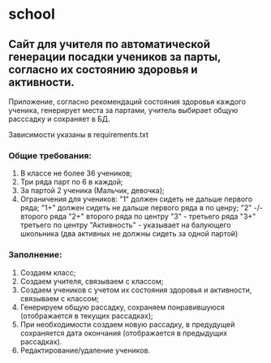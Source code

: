 # school
## Сайт для учителя по автоматической генерации посадки учеников за парты, согласно их состоянию здоровья и активности.

Приложение, согласно рекомендаций состояния здоровья каждого ученика, генерирует места за партами, учитель выбирает общую расссадку и сохраняет в БД.

Зависимости указаны в requirements.txt

### Общие требования:
1. В классе не более 36 учеников;
2. Три ряда парт по 6 в каждой;
3. За партой 2 ученика (Мальчик, девочка);
4. Ограничения для учеников:
  "1" должен сидеть не дальше первого ряда;
  "1+" должен сидеть не дальше первого ряда в по ценру;
  "2" -/- второго ряда
  "2+" второго ряда по центру
  "3" - третьего ряда
  "3+" третьего по центру
  "Активность" - указывает на балующего школьника (два активных не должны сидеть за одной партой)

### Заполнение:
1. Создаем класс;
2. Создаем учителя, связываем с классом;
3. Создаем учеников с учетом их состояния здоровья и активности, связываем с классом;
4. Генерируем общую рассадку, сохраняем понравившуюся (отображается в текущих рассадках);
5. При необходимости создаем новую рассадку, в предудущей сохраняется дата окончания (отображается в предыдущих рассадках).
6. Редактирование/удаление учеников.
